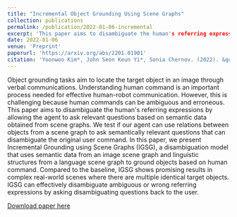 ```yaml
---
title: "Incremental Object Grounding Using Scene Graphs"
collection: publications
permalink: /publication/2022-01-06-incremental
excerpt: 'This paper aims to disambiguate the human's referring expressions by allowing the agent to ask relevant questions based on semantic data obtained from scene graphs.'
date: 2022-01-06
venue: 'Preprint'
paperurl: 'https://arxiv.org/abs/2201.01901'
citation: 'Yoonwoo Kim*, John Seon Keun Yi*, Sonia Chernov. (2022). &quot;Incremental Object Grounding Using Scene Graphs.&quot; <i>ArXiv</i>.'
---
```

Object grounding tasks aim to locate the target object in an image through verbal communications. Understanding human command is an important process needed for effective human-robot communication. However, this is challenging because human commands can be ambiguous and erroneous. This paper aims to disambiguate the human's referring expressions by allowing the agent to ask relevant questions based on semantic data obtained from scene graphs. We test if our agent can use relations between objects from a scene graph to ask semantically relevant questions that can disambiguate the original user command. In this paper, we present Incremental Grounding using Scene Graphs (IGSG), a disambiguation model that uses semantic data from an image scene graph and linguistic structures from a language scene graph to ground objects based on human command. Compared to the baseline, IGSG shows promising results in complex real-world scenes where there are multiple identical target objects. IGSG can effectively disambiguate ambiguous or wrong referring expressions by asking disambiguating questions back to the user.

[Download paper here](https://arxiv.org/pdf/2201.01901.pdf)

<!-- Recommended citation: Your Name, You. (2009). "Paper Title Number 1." <i>Journal 1</i>. 1(1). -->
